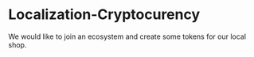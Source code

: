 # Localization-Cryptocurency
We would like to join an ecosystem and create some tokens for our local shop.
